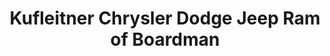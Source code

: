 ---
title: "Kufleitner Chrysler Dodge Jeep Ram of Boardman"
url: /boardman/kufleitner-chrysler-dodge-jeep-ram-of-boardman/
shop: Autohaus
---